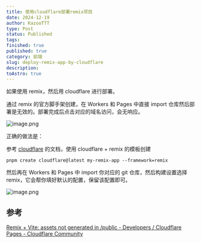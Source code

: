 ```yaml
---
title: 使用cloudflare部署remix项目
date: 2024-12-19
author: KazooTTT
type: Post
status: Published
tags: 
finished: true
published: true
category: 前端
slug: deploy-remix-app-by-cloudflare
description: 
toAstro: true
---
```


如果使用 remix，然后用 cloudflare 进行部署。

通过 remix 的官方脚手架创建，在 Workers 和 Pages 中直接 import 仓库然后部署是无效的。部署完成后点击对应的域名访问，会无响应。

![image.png](https://pictures.kazoottt.top/2024/12/20241219-1d0058a3ba6bd4c0ac6ebda427dc0cdc.png)

正确的做法是：

参考 [cloudflare](<[Remix · Cloudflare Pages docs](https://developers.cloudflare.com/pages/framework-guides/deploy-a-remix-site/)>) 的文档，使用 cloudflare + remix 的模板创建

``` shell
pnpm create cloudflare@latest my-remix-app --framework=remix
```

然后再在 Workers 和 Pages 中 import 你对应的 git 仓库，然后构建设置选择 remix，它会帮你填好默认的配置，保留该配置即可。

![image.png](https://pictures.kazoottt.top/2024/12/20241219-d5b37df23d2adfaf0e24d0436d26405c.png)

## 参考

[Remix + Vite: assets not generated in /public - Developers / Cloudflare Pages - Cloudflare Community](https://community.cloudflare.com/t/remix-vite-assets-not-generated-in-public/633692)
